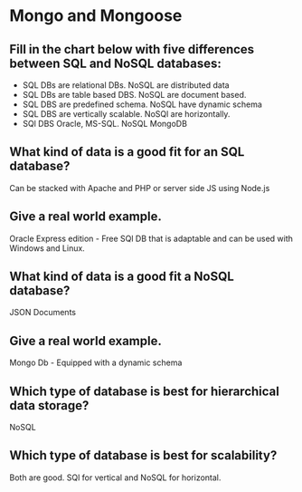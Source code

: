 # Mongo and Mongoose
## Fill in the chart below with five differences between SQL and NoSQL databases:
- SQL DBs are relational DBs. NoSQL are distributed data
- SQL DBs are table based DBS. NoSQL are document based.
- SQL DBS are predefined schema. NoSQL have dynamic schema
- SQL DBS are vertically scalable. NoSQl are horizontally.
- SQl DBS Oracle, MS-SQL. NoSQL MongoDB

## What kind of data is a good fit for an SQL database?
Can be stacked with Apache and PHP or server side JS using Node.js

## Give a real world example.
Oracle Express edition - Free SQl DB that is adaptable and can be used with Windows and Linux.

## What kind of data is a good fit a NoSQL database?
JSON Documents

## Give a real world example.
Mongo Db - Equipped with a dynamic schema 

## Which type of database is best for hierarchical data storage?
NoSQL

## Which type of database is best for scalability?
Both are good. SQl for vertical and NoSQL for horizontal. 
